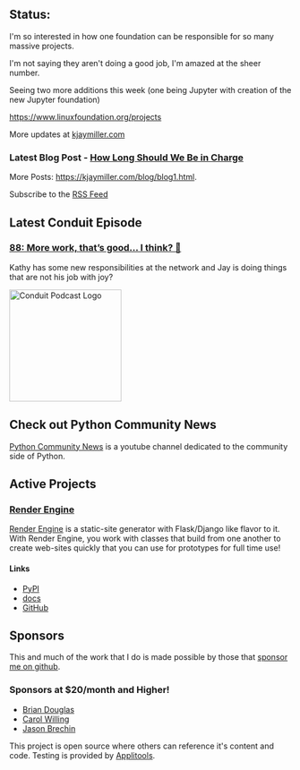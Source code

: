## Status:
<p>I'm so interested in how one foundation can be responsible for so many massive projects.</p>

<p>I'm not saying they aren't doing a good job, I'm amazed at the sheer number.</p>

<p>Seeing two more additions this week (one being Jupyter with creation of the new Jupyter foundation)</p>

<p><a href="https://www.linuxfoundation.org/projects">https://www.linuxfoundation.org/projects</a></p>

More updates at [kjaymiller.com](https://kjaymiller.com/microblog/microblog)

### Latest Blog Post - [How Long Should We Be in Charge](https://kjaymiller.com/blog/how-long-should-we-be-in-charge.html)

More Posts: <https://kjaymiller.com/blog/blog1.html>.

Subscribe to the [RSS Feed](https://kjaymiller.com/allposts.rss)


## Latest Conduit Episode
### [88: More work, that’s good… I think? 🤔](http://relay.fm/conduit/88)
Kathy has some new responsibilities at the network and Jay is doing things that are not his job with joy?

<img src="https://kjaymiller.s3-us-west-2.amazonaws.com/images/conduit_artwork.png" height="200" width="200" alt="Conduit Podcast Logo"/>

## Check out Python Community News
[Python Community News](https://youtube.com/@pycommunitynews) is a youtube channel dedicated to the community side of Python.

## Active Projects

### [Render Engine]
[Render Engine] is a static-site generator with Flask/Django like flavor to it.
With Render Engine, you work with classes that build from one another to create
web-sites quickly that you can use for prototypes for full time use!

#### Links
- [PyPI](https://pypi.org/project/render-engine)
- [docs](https://render-engine.readthedocs.io)
- [GitHub](https://github.com/kjaymiller/render_engine)

## Sponsors
This and much of the work that I do is made possible by those that [sponsor me
on github](https://github.com/sponsors/kjaymiller).

### Sponsors at $20/month and Higher!
- [Brian Douglas](https://github.com/bdougie)
- [Carol Willing](https://github.com/willingc)
- [Jason Brechin](https://github.com/brechin)


This project is open source where others can reference it's content and code. Testing is provided by [Applitools](https://www.applitools.com/).


[Render Engine]: https://render-engine.readthedocs.io